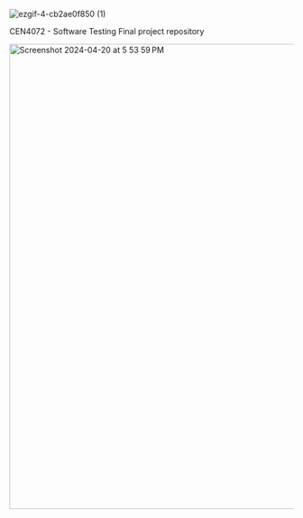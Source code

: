 
![ezgif-4-cb2ae0f850 (1)](https://github.com/wcward3302/CEN4072_Final_Group_Project/assets/122639149/7ee29ae5-d8cb-4c9f-8a06-fbbe709a3fb2)

CEN4072 - Software Testing 
Final project repository 

<img width="826" alt="Screenshot 2024-04-20 at 5 53 59 PM" src="https://github.com/wcward3302/CEN4072_Final_Group_Project/assets/122639149/d6d0224b-f842-4bd0-9a41-bb67558012b6">

